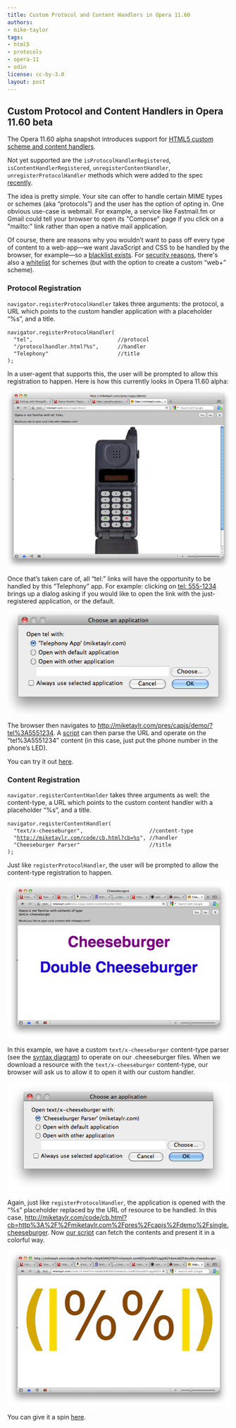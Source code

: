 ```yaml
---
title: Custom Protocol and Content Handlers in Opera 11.60
authors:
- mike-taylor
tags:
- html5
- protocols
- opera-11
- odin
license: cc-by-3.0
layout: post
---
```


<h2 id="custom_protocol_and_content_handlers_in_opera_1160_beta">Custom Protocol and Content Handlers in Opera 11.60 beta</h2>

<p>The Opera 11.60 alpha snapshot introduces support for <a href="http://www.whatwg.org/specs/web-apps/current-work/#custom-handlers">HTML5 custom scheme and content handlers</a>.</p>

<p>Not yet supported are the <code>isProtocolHandlerRegistered</code>, <code>isContentHandlerRegistered</code>, <code>unregisterContentHandler</code>, <code>unregisterProtocolHandler</code> methods which were added to the spec <a href="http://html5.org/tools/web-apps-tracker?from=6523&amp;amp;to=6524">recently</a>.</p>

<p>The idea is pretty simple. Your site can offer to handle certain MIME types or schemes (aka &#8220;protocols&#8221;) and the user has the option of opting in. One obvious use-case is webmail. For example, a service like Fastmail.fm or Gmail could tell your browser to open its &quot;Compose&quot; page if you click on a &quot;mailto:&quot; link rather than open a native mail application.</p>

<p>Of course, there are reasons why you wouldn&#8217;t want to pass off every type of content to a web-app&#x2014;we want JavaScript and CSS to be handled by the browser, for example&#x2014;so a <a href="http://www.whatwg.org/specs/web-apps/current-work/multipage/timers.html#type-blacklist">blacklist exists</a>. For <a href="http://lists.whatwg.org/htdig.cgi/whatwg-whatwg.org/2011-April/031220.html">security reasons</a>, there&#39;s also a <a href="http://www.whatwg.org/specs/web-apps/current-work/multipage/timers.html#whitelisted-scheme">whitelist</a> for schemes (but with the option to create a custom &#8220;web+&#8221; scheme).</p>

<h3 id="protocol_registration">Protocol Registration</h3>

<p><code>navigator.registerProtocolHandler</code> takes three arguments: the protocol, a URL which points to the custom handler application with a placeholder &#8220;%s&#8221;, and a title.</p>

<p><pre><code>navigator.registerProtocolHandler(
  &quot;tel&quot;,                           //protocol
  &quot;/protocolhandler.html?%s&quot;,      //handler
  &quot;Telephony&quot;                      //title
);
</code></pre></p>

<p>In a user-agent that supports this, the user will be prompted to allow this registration to happen. Here is how this currently looks in Opera 11.60 alpha:</p>

<span class='img'><img alt='' src='/blog/custom-protocol-and-content-handlers/0registerprotocol.png' /></span>


<p>Once that&#8217;s taken care of, all &#8220;tel:&#8221; links will have the opportunity to be handled by this &#8220;Telephony&#8221; app. For example: clicking on <a href="tel:5551234">tel: 555-1234</a> brings up a dialog asking if you would like to open the link with the just-registered application, or the default. </p><span class='img'><img alt='' src='/blog/custom-protocol-and-content-handlers/contentchoice.png' /></span>

<p>The browser then navigates to <a href="http://miketaylr.com/pres/capjs/demo/?tel%3A5551234" target="_blank">http://miketaylr.com/pres/capjs/demo/?tel%3A5551234</a>. A <a href="http://miketaylr.com/pres/capjs/demo/app.js">script</a> can then parse the URL and operate on the &#8220;tel%3A5551234&#8221; content (in this case, just put the phone number in the phone&#8217;s LED).</p>

<p>You can try it out <a href="http://miketaylr.com/pres/capjs/demo/">here</a>.</p>

<h3 id="content_registration">Content Registration</h3>

<p><code>navigator.registerContentHanlder</code> takes three arguments as well: the content-type, a URL which points to the custom content handler with a placeholder &#8220;%s&#8221;, and a title.</p>

<p><pre><code>navigator.registerContentHandler(
  &quot;text/x-cheeseburger&quot;,                     //content-type
  &quot;<a href="http://miketaylr.com/code/cb.html?cb=%s" target="_blank">http://miketaylr.com/code/cb.html?cb=%s</a>&quot;, //handler
  &quot;Cheeseburger Parser&quot;                      //title
);
</code></pre></p>

<p>Just like <code>registerProtocolHandler</code>, the user will be prompted to allow the content-type registration to happen.</p><span class='img'><img alt='' src='/blog/custom-protocol-and-content-handlers/0registercontent.png' /></span>


<p>In this example, we have a custom <code>text/x-cheeseburger</code> content-type parser (see the <a href="http://miketaylr.com/pres/capjs/?full#cheeseburger-syntax">syntax diagram</a>) to operate on our .cheeseburger files. When we download a resource with the <code>text/x-cheeseburger</code> content-type, our browser will ask us to allow it to open it with our custom handler.</p><span class='img'><img alt='' src='/blog/custom-protocol-and-content-handlers/opencontent.png' /></span>

<p>Again, just like <code>registerProtocolHandler</code>, the application is opened with the &#8220;%s&#8221; placeholder replaced by the URL of resource to be handled. In this case, <a href="http://miketaylr.com/code/cb.html?cb=http%3A%2F%2Fmiketaylr.com%2Fpres%2Fcapjs%2Fdemo%2Fsingle.cheeseburger" target="_blank">http://miketaylr.com/code/cb.html?cb=http%3A%2F%2Fmiketaylr.com%2Fpres%2Fcapjs%2Fdemo%2Fsingle.cheeseburger</a>. Now <a href="http://miketaylr.com/code/cb.js">our script</a> can fetch the contents and present it in a colorful way.</p><span class='img'><img alt='' src='/blog/custom-protocol-and-content-handlers/0cb.png' /></span>

You can give it a spin <a href="http://miketaylr.com/pres/capjs/demo/contenthandler.html">here</a>.

